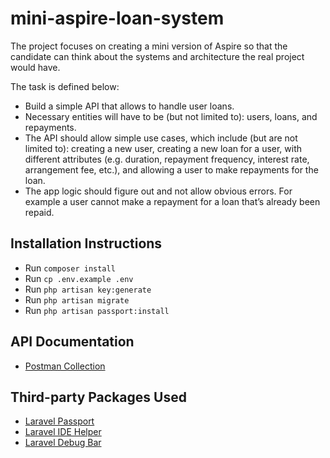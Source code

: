 # mini-aspire-loan-system

The project focuses on creating a mini version of Aspire so that the candidate can think about the systems and architecture the real project would have.

The task is defined below:

 - Build a simple API that allows to handle user loans.
 - Necessary entities will have to be (but not limited to): users, loans, and repayments.
 - The API should allow simple use cases, which include (but are not limited to): creating a new user, creating a new loan for a user, with different attributes (e.g. duration, repayment frequency, interest rate, arrangement fee, etc.), and allowing a user to make repayments for the loan.
 - The app logic should figure out and not allow obvious errors. For example a user cannot make a repayment for a loan that’s already been repaid.

## Installation Instructions

- Run `composer install`
- Run `cp .env.example .env`
- Run `php artisan key:generate`
- Run `php artisan migrate`
- Run `php artisan passport:install`

## API Documentation

- [Postman Collection](https://www.getpostman.com/collections/1865a4ef920033776cef)

## Third-party Packages Used

- [Laravel Passport](https://laravel.com/docs/passport)
- [Laravel IDE Helper](https://github.com/barryvdh/laravel-ide-helper)
- [Laravel Debug Bar](https://github.com/barryvdh/laravel-debugbar)
